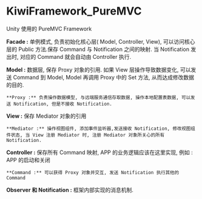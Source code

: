 # KiwiFramework_PureMVC
Unity 使用的 PureMVC Framework

**Facade :**  单例模式, 负责初始化核心层( Model, Controller, View), 可以访问核心层的 Public 方法.保存 Command 与 Notification 之间的映射. 当 Notification 发出时, 对应的 Command 就会自动由 Controller 执行.

**Model :** 数据层, 保存 Proxy 对象的引用. 如果 View 层操作导致数据变化, 可以发送 Command 到 Model, Model 再调用 Proxy 中的 Set 方法, 从而达成修改数据的目的.

    **Proxy :** 负责操作数据模型, 与远端服务通信存取数据, 操作本地配置表数据, 可以发送 Notification, 但是不接收 Notification.

**View :** 保存 Mediator 对象的引用

    **Mediator :** 操作视图组件, 添加事件监听器,发送接收 Notification, 修改视图组件状态, 当 View 注册 Mediator 时, 注册 Mediator 对象所关心的所有 Notification.

**Controller :** 保存所有 Command 映射, APP 的业务逻辑应该在这里实现, 例如 : APP 的启动和关闭

    **Command :** 可以获得 Proxy 对象并交互, 发送 Notification 执行其他的 Command

**Observer 和 Notification :** 框架内部实现的消息机制.

